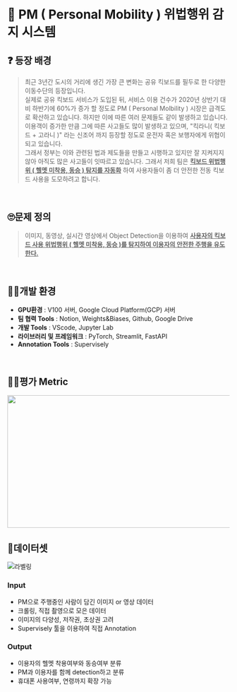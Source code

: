 # 🙌 PM ( Personal Mobility ) 위법행위 감지 시스템   

## ❓ 등장 배경
> 최근 3년간 도시의 거리에 생긴 가장 큰 변화는 공유 킥보드를 필두로 한 다양한 이동수단의 등장입니다.</br>
실제로 공유 킥보드 서비스가 도입된 뒤, 서비스 이용 건수가 2020년 상반기 대비 하반기에 60%가 증가 할 정도로 PM ( Personal Molbility ) 시장은 급격도로 확산하고 있습니다. 하지만 이에 따른 여러 문제들도 같이 발생하고 있습니다. 이용객이 증가한 만큼 그에 따른 사고들도 많이 발생하고 있으며, "킥라니( 킥보드 + 고라니 )" 라는 신조어 까지 등장할 정도로 운전자 혹은 보행자에게 위협이 되고 있습니다. </br>
그래서 정부는 이와 관련된 법과 제도들을 만들고 시행하고 있지만 잘 지켜지지 않아 아직도 많은 사고들이 잇따르고 있습니다. 그래서 저희 팀은 **<u>킥보드 위법행위 ( 헬멧 미착용, 동승 ) 탐지를 자동화</u>** 하여 사용자들이 좀 더 안전한 전동 킥보드 사용을 도모하려고 합니다.
</br>

## 🙄문제 정의
> 이미지, 동영상, 실시간 영상에서 Object Detection을 이용하여 **<u>사용자의 킥보드 사용 위법행위 ( 헬멧 미착용, 동승 )를 탐지하여 이용자의 안전한 주행을 유도한다.</u>**
</br>

## 👩‍🏫개발 환경
- **GPU환경** : V100 서버, Google Cloud Platform(GCP) 서버
- **팀 협력 Tools** : Notion, Weights&Biases, Github, Google Drive
- **개발 Tools** : VScode, Jupyter Lab
- **라이브러리 및 프레임워크** : PyTorch, Streamlit, FastAPI
- **Annotation Tools** : Supervisely
</br>

## 👨‍🏫평가 Metric
<img src="https://user-images.githubusercontent.com/64246382/137627632-404ecf72-6244-4128-ae3c-607e8df2a314.PNG" width="600" height="300"> 
</br>

## 🛴데이터셋
![라벨링](https://user-images.githubusercontent.com/64246382/147076690-caf366bb-8c75-43e3-aefd-c87746b4199d.PNG)
### Input
- PM으로 주행중인 사람이 담긴 이미지 or 영상 데이터
- 크롤링, 직접 촬영으로 모은 데이터
- 이미지의 다양성, 저작권, 초상권 고려
- Supervisely 툴을 이용하여 직접 Annotation

### Output
- 이용자의 헬멧 착용여부와 동승여부 분류
- PM과 이용자를 함께 detection하고 분류
- 휴대폰 사용여부, 연령까지 확장 가능
